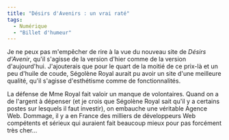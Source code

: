 ```yaml
---
title: "Désirs d'Avenirs : un vrai raté"
tags:
  - Numérique
  - "Billet d'humeur"
---
```


Je ne peux pas m'empêcher de rire à la vue du nouveau site de _Désirs d'Avenir_,
qu'il s'agisse de la version d'hier comme de la version d'aujourd'hui.
J'ajouterais que pour le quart de la moitié de ce prix-là et un peu d'huile de
coude, Ségolène Royal aurait pu avoir un site d'une meilleure qualité, qu'il
s'agisse d'esthétisme comme de fonctionnalités.

La défense de Mme Royal fait valoir un manque de volontaires. Quand on a de
l'argent à dépenser (et je crois que Ségolène Royal sait qu'il y a certains
postes sur lesquels il faut investir), on embauche une véritable Agence Web.
Dommage, il y a en France des milliers de développeurs Web compétents et sérieux
qui auraient fait beaucoup mieux pour pas forcément très cher…
